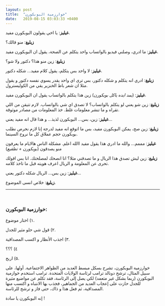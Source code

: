 ```yaml
---
layout: post
title:  "خوارزمية البوبكورن"
date:   2019-08-15 03:03:33 +0400
---
```


**غيليز**:  يا اخي يقولون البوبكورن مفيد.

**زيليغ**:  منو قالك؟

**غيليز**:  ما ادري، وصلني فيديو بالواتساب واحد يتكلم عن الصحة، يقول ان البوبكورن مفيد.

**زيليغ**:  زين منو هذا؟ دكتور ولا شو؟

**غيليز**:  لا واحد بس يتكلم، يقول كلام مفيد... شكله دكتور.

**زيليغ**:  ادري انه يتكلم و شكله دكتور، بس ترى اي واحد يقدر يسوي نفسه دكتور و يقول مثلا ان شعر باط الخنزير يقي من الكوليسترول.

**غيليز**:  (*يمد ايده ياكل بوبكورن*) زين هذا يتكلم بالواتساب يقول ان البوبكورن مفيد.

**زيليغ**:  زين شو يعني لو يتكلم بالواتساب؟ لا تصدق اي شي بالواتساب. لازم تتيقن من اللي تقراه و ما تنشر معلومات غلط. خذ المعلومات من مصادر موثوقة.

**غيليز**:  زين، بس... البوبكورن لذيذ... و هذا قال انه مفيد يعني...

**زيليغ**:  زين صح، يمكن البوبكورن مفيد، بس ما اتوقع انه مفيد لدرجة إنا لازم نحرص نطلب بوبكورن حجم عملاق كل ما نروح السينما.

**غيليز**:  مممم... والله ما ادري هذا يقول مفيد االله اعلم. مشكلة الناس هالايام ما يعرفون منو يصدقون (*بوبكورن + تطقيع*)

**زيليغ**:  زين ليش تصدق هذا الريال و ما تصدقني مثلا؟ انا انصحك لمصلحتك. انا بس اقولك تحرى عن المعلومة و الريال اعرف هويته قبل ما تاخذ كلامه.

**غيليز**:  زين بس... الريال شكله دكتور يعني...

**زيليغ**:  خلاص انسى الموضوع.

---
&nbsp;

### خوارزمية البوبكورن:

١) اختار موضوع.

٢) قول شي حلو مثير للجدل.

٣) اجذب الأنظار و اكسب المصداقية.

٤) ؟؟؟

٥) اربح.

خوارزمية البوبكورن، تشرح بسكل مبسط العديد من الظواهر الاجتماعية. أولها، على سبيل المثال، ترشح دونالد ترامب لرئاسة الولايات المتحدة. ترامب استخدم خوازمية البوبكورن (ربما بشكل غير متعمد) لكي يصل إلى الرئاسة، فقد تكلم عن مواضيع مثيرة للجدل حازت على إعجاب العديد من الجماهير، فجذب بها الانتباه و اكتسب منها المصداقية، ثم فعل هذا و ذاك، حتى فاز و ترشح للرئاسة.

إنه البوبكورن يا سادة !
